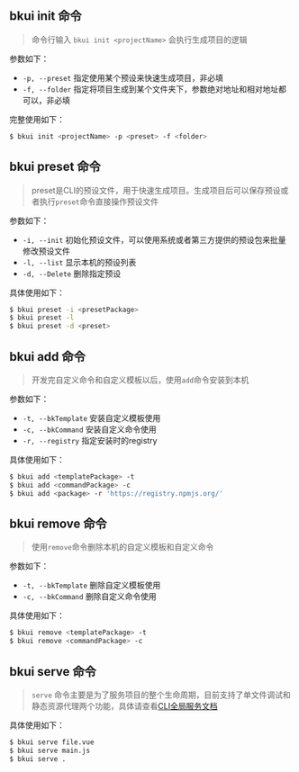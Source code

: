## bkui init 命令

> 命令行输入 `bkui init <projectName>` 会执行生成项目的逻辑

参数如下：
- `-p, --preset` 指定使用某个预设来快速生成项目，非必填
- `-f, --folder` 指定将项目生成到某个文件夹下，参数绝对地址和相对地址都可以，非必填

完整使用如下：
```bash
$ bkui init <projectName> -p <preset> -f <folder>
```

## bkui preset 命令

> preset是CLI的预设文件，用于快速生成项目。生成项目后可以保存预设或者执行`preset`命令直接操作预设文件

参数如下：
- `-i, --init` 初始化预设文件，可以使用系统或者第三方提供的预设包来批量修改预设文件
- `-l, --list` 显示本机的预设列表
- `-d, --Delete` 删除指定预设

具体使用如下：
```bash
$ bkui preset -i <presetPackage>
$ bkui preset -l
$ bkui preset -d <preset>
```

## bkui add 命令

> 开发完自定义命令和自定义模板以后，使用`add`命令安装到本机

参数如下：
- `-t, --bkTemplate` 安装自定义模板使用
- `-c, --bkCommand` 安装自定义命令使用
- `-r, --registry` 指定安装时的registry

具体使用如下：
```bash
$ bkui add <templatePackage> -t
$ bkui add <commandPackage> -c
$ bkui add <package> -r 'https://registry.npmjs.org/'
```

## bkui remove 命令

> 使用`remove`命令删除本机的自定义模板和自定义命令

参数如下：
- `-t, --bkTemplate` 删除自定义模板使用
- `-c, --bkCommand` 删除自定义命令使用

具体使用如下：
```bash
$ bkui remove <templatePackage> -t
$ bkui remove <commandPackage> -c
```

## bkui serve 命令

> `serve` 命令主要是为了服务项目的整个生命周期，目前支持了单文件调试和静态资源代理两个功能，具体请查看[CLI全局服务文档](#/global-server)

具体使用如下：
```bash
$ bkui serve file.vue
$ bkui serve main.js
$ bkui serve .
```